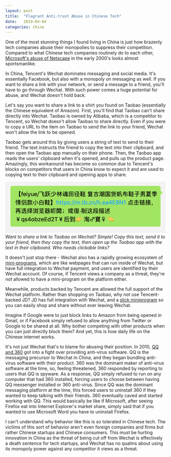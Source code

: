 ```yaml
---
layout: post
title:  "Flagrant Anti-trust Abuse in Chinese Tech"
date:   2019-04-04
categories: china
---
```


One of the most stunning things I found living in China is just how brazenly tech companies abuse their monopolies to suppress their competition. Compared to what Chinese tech companies routinely do to each other, [Microsoft's abuse of Netscape](https://en.wikipedia.org/wiki/United_States_v._Microsoft_Corp.) in the early 2000's looks almost sportsmanlike.

In China, Tencent's Wechat dominates messaging and social media. It's essentially Facebook, but also with a monopoly on messaging as well. If you want to share a link with your network, or send a message to a friend, you'll have to go through Wechat. With such power comes a huge potential for abuse, and Wechat doesn't hold back.

Let's say you want to share a link to a shirt you found on Taobao (essentially the Chinese equivalent of Amazon). First, you'll find that Taobao can't share directly into Wechat. Taobao is owned by Alibaba, which is a competitor to Tencent, so Wechat doesn't allow Taobao to share directly. Even if you were to copy a URL to the item on Taobao to send the link to your friend, Wechat won't allow the link to be opened.

Taobao gets around this by giving users a string of text to send to their friend. The text instructs the friend to copy the text into their clipboard, and then open the Taobao app manually on their phone. Then, the Taobao app reads the users' clipboard when it's opened, and pulls up the product page. Amazingly, this workaround has become so common due to Tencent's blocks on competitors that users in China know to expect it and are used to copying text to their clipboard and opening apps to share.

<img src="/assets/sharing_workaround.png" alt="Sharing a Taobao link in Wechat" />
<i class="small">Want to share a link to Taobao on Wechat? Simple! Copy this text, send it to your friend, then they copy the text, then open up the Taobao app with the text in their clipboard. Who needs clickable links?</i>

It doesn't just stop there - Wechat also has a rapidly growing ecosystem of [mini-programs](https://walkthechat.com/wechat-mini-programs-simple-introduction/), which are like webpages that can run inside of Wechat, but have full integration to Wechat payment, and users are identified by their Wechat account. Of course, if Tencent views a company as a threat, they're not allowed to have a mini-program on the platform either.

Meanwhile, products backed by Tencent are allowed the full support of the Wechat platform. Rather than shopping on Taobao, why not use Tencent-backed JD? JD has full integration with Wechat, and a [slick miniprogram](https://jdcorporateblog.com/jd-brings-retail-as-a-service-to-wechats-mini-program-platform/) so you can easily shop and share without ever leaving Wechat.

Imagine if Google were to just block links to Amazon from being opened in Gmail, or if Facebook simply refused to allow anything from Twitter or Google to be shared at all. Why bother competing with other products when you can just directly block them? And yet, this is how daily life on the Chinese internet works.

It's not just Wechat that's to blame for abusing their position. In 2010, [QQ and 360](https://en.wikipedia.org/wiki/360_v._Tencent) got into a fight over providing anti-virus software. QQ is the messaging precursor to Wechat in China, and they began bundling anti-virus software with their product. 360 was the dominant maker of anti-virus software at the time, so, feeling threatened, 360 responded by reporting to users that QQ is spyware. As a response, QQ simply refused to run on any computer that had 360 installed, forcing users to choose between having QQ messenger installed or 360 anti-virus. Since QQ was the dominant messaging platform at the time, this forced users to uninstall 360 if they wanted to keep talking with their friends. 360 eventually caved and started working with QQ. This would basically be like if Microsoft, after seeing Firefox eat into Internet Explorer's market share, simply said that if you wanted to use Microsoft Word you have to uninstall Firefox.

I can't understand why behavior like this is so tolerated in Chinese tech. The victims of this sort of behavior aren't even foreign companies and firms but rather Chinese startups and Chinese consumers. This must be hurting innovation in China as the threat of being cut off from Wechat is effectively a death sentence for tech startups, and Wechat has no qualms about using its monopoly power against any competitor it views as a threat.
